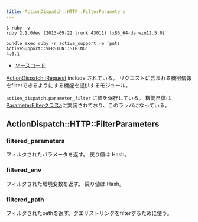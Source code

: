 ```yaml
---
title: ActionDispatch::HTTP::FilterParameters
---
```


```
$ ruby -v
ruby 2.1.0dev (2013-09-22 trunk 43011) [x86_64-darwin12.5.0]
```

```
bundle exec ruby -r active_support -e 'puts ActiveSupport::VERSION::STRING'
4.0.1
```

* [ソースコード](https://github.com/rails/rails/blob/4-0-stable/actionpack/lib/action_dispatch/http/filter_parameters.rb)

[ActionDispatch::Request](/action_dispatch/http/response) include されている。
リクエストに含まれる機密情報をfilterできるようにする機能を提供するモジュール。

`action_dispatch.parameter_filter` に値を保存している。
機能自体は [ParameterFilterクラスa](/action_dispatch/http/parameter_filter)に実装されており、このラッパになっている。


ActionDispatch::HTTP::FilterParameters
--------------------------------------------------------------------------------

### filtered_parameters

フィルタされたパラメータを返す。
戻り値は Hash。

### filtered_env

フィルタされた環境変数を返す。
戻り値は Hash。

### filtered_path

フィルタされたpathを返す。クエリストリングをfilterするために使う。
